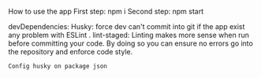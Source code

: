 How to use the app
    First step: npm i
    Second step: npm start

devDependencies: 
    Husky: force dev can't commit into git if the app exist any problem with ESLint .
    lint-staged: Linting makes more sense when run before committing your code. By doing so you can ensure no errors go into the repository and enforce code style.

    Config husky on package json
